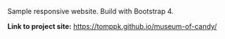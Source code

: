 Sample responsive website. Build with Bootstrap 4.


**Link to project site:** https://tomppk.github.io/museum-of-candy/
